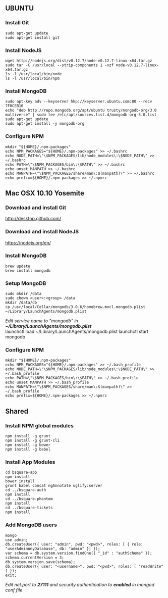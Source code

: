 UBUNTU
------

### Install Git
    sudo apt-get update
    sudo apt-get install git

### Install NodeJS
    wget http://nodejs.org/dist/v0.12.7/node-v0.12.7-linux-x64.tar.gz
    sudo tar -C /usr/local --strip-components 1 -xzf node-v0.12.7-linux-x64.tar.gz
    ls -l /usr/local/bin/node
    ls -l /usr/local/bin/npm

### Install MongoDB
    sudo apt-key adv --keyserver hkp://keyserver.ubuntu.com:80 --recv 7F0CEB10
    echo "deb http://repo.mongodb.org/apt/ubuntu trusty/mongodb-org/3.0 multiverse" | sudo tee /etc/apt/sources.list.d/mongodb-org-3.0.list
    sudo apt-get update
    sudo apt-get install -y mongodb-org

### Configure NPM
    mkdir "${HOME}/.npm-packages"
    echo NPM_PACKAGES="${HOME}/.npm-packages" >> ~/.bashrc
    echo NODE_PATH=\"\$NPM_PACKAGES/lib/node_modules\:\$NODE_PATH\" >> ~/.bashrc
    echo PATH=\"\$NPM_PACKAGES/bin\:\$PATH\" >> ~/.bashrc
    echo unset MANPATH >> ~/.bashrc
    echo MANPATH=\"\$NPM_PACKAGES/share/man\:$(manpath)\" >> ~/.bashrc
    echo prefix=${HOME}/.npm-packages >> ~/.npmrc


Mac OSX 10.10 Yosemite
----------------------

### Download and install Git
http://desktop.github.com/

### Download and install NodeJS
https://nodejs.org/en/

### Install MongoDB
    brew update
    brew install mongodb

### Setup MongoDB
    sudo mkdir /data
    sudo chown <user>:<group> /data
    mkdir /data/db
    cp /usr/local/Cellar/mongodb/3.0.6/homebrew.mxcl.mongodb.plist ~/Library/LaunchAgents/mongodb.plist
_Edit service name to "mongodb" in **~/Library/LaunchAgents/mongodb.plist**_  
    launchctl load ~/Library/LaunchAgents/mongodb.plist
    launchctl start mongodb

### Configure NPM
    mkdir "${HOME}/.npm-packages"
    echo NPM_PACKAGES="${HOME}/.npm-packages" >> ~/.bash_profile
    echo NODE_PATH=\"\$NPM_PACKAGES/lib/node_modules\:\$NODE_PATH\" >> ~/.bash_profile
    echo PATH=\"\$NPM_PACKAGES/bin\:\$PATH\" >> ~/.bash_profile
    echo unset MANPATH >> ~/.bash_profile
    echo MANPATH=\"\$NPM_PACKAGES/share/man\:$(manpath)\" >> ~/.bash_profile
    echo prefix=${HOME}/.npm-packages >> ~/.npmrc


Shared
------

### Install NPM global modules
    npm install -g grunt
    npm install -g grunt-cli
    npm install -g bower
    npm install -g babel

### Install App Modules
    cd bsquare-app
    npm install
    bower install
    grunt babel concat ngAnnotate uglify:server
    cd ../bsquare-auth
    npm install
    cd ../bsquare-phantom
    npm install
    cd ../bsquare-tickets
    npm install

### Add MongoDB users
    mongo
    use admin;
    db.createUser({ user: "admin", pwd: "<pwd>", roles: [ { role: "userAdminAnyDatabase", db: "admin" }] });
    var schema = db.system.version.findOne({ "_id" : "authSchema" });
    schema.currentVersion = 3;
    db.system.version.save(schema);
    db.createUser({ user: "<username>", pwd: "<pwd>", roles: [ "readWrite" ] });
    exit;
_Edit net.port to **27111** and security.authentication to **enabled** in mongod conf file_
